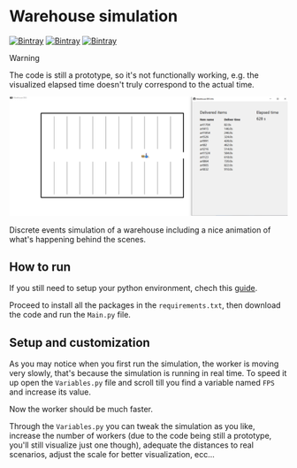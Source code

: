 # Warehouse simulation
[![Bintray](https://img.shields.io/badge/python-3.12-blue?style=flat-square&logo=Python&logoColor=yellow&color=blue)](https://www.python.org/) [![Bintray](https://img.shields.io/badge/simpy-4.1.1-lightgreen?style=flat-square&logo=Simpy&logoColor=yellow&color=green)](https://simpy.readthedocs.io/en/latest/) [![Bintray](https://img.shields.io/badge/Maintainability%20-%20C%20-%20black?logo=code%20climate&color=yellow)](https://codeclimate.com/github/chessparov/warehouse-simulation)



> [!WARNING]
> The code is still a prototype, so it's not functionally working, e.g. the visualized elapsed time doesn't truly correspond to the actual time.


<img src="Images/Test.png">

Discrete events simulation of a warehouse including a nice animation of what's happening behind the scenes.

## How to run

If you still need to setup your python environment, chech this [guide](https://github.com/chessparov/chessparov/blob/main/python-setup.md). 

Proceed to install all the packages in the `requirements.txt`, then download the code and run the `Main.py` file.

## Setup and customization

As you may notice when you first run the simulation, the worker is moving very slowly, that's because the simulation is running in real time. To speed it up open the `Variables.py` file and scroll till you find a variable named `FPS` and increase its value. 

Now the worker should be much faster.

Through the `Variables.py` you can tweak the simulation as you like, increase the number of workers (due to the code being still a prototype, you'll still visualize just one though), adequate the distances to real scenarios, adjust the scale for better visualization, ecc...
